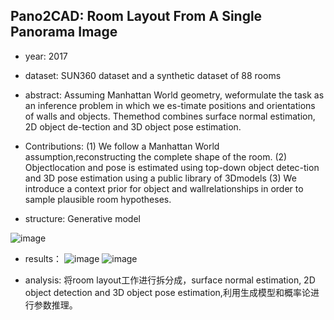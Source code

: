 ## Pano2CAD: Room Layout From A Single Panorama Image

- year: 2017

- dataset: SUN360 dataset  and a synthetic dataset of 88 rooms

- abstract: Assuming Manhattan World geometry, weformulate the task as an inference problem in which we es-timate positions and orientations of walls and objects. Themethod combines surface normal estimation, 2D object de-tection and 3D object pose estimation. 
- Contributions:
(1) We follow a Manhattan World assumption,reconstructing the complete shape of the room. 
(2) Objectlocation and pose is estimated using top-down object detec-tion and 3D pose estimation using a public library of 3Dmodels
(3) We introduce a context prior for object and wallrelationships in order to sample plausible room hypotheses.

- structure: Generative model

![image](https://github.com/VLISLAB/360-DL-Survey/blob/main/Images/Pano2CAD.png)

- results：
![image](https://github.com/VLISLAB/360-DL-Survey/blob/main/Images/Pano2CAD_result.png)
![image](https://github.com/VLISLAB/360-DL-Survey/blob/main/Images/Pano2CAD_sundataset.png)

- analysis: 将room layout工作进行拆分成，surface normal estimation, 2D object detection and 3D object pose estimation,利用生成模型和概率论进行参数推理。
